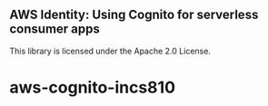 ## AWS Identity: Using Cognito for serverless consumer apps

This library is licensed under the Apache 2.0 License. 
# aws-cognito-incs810
